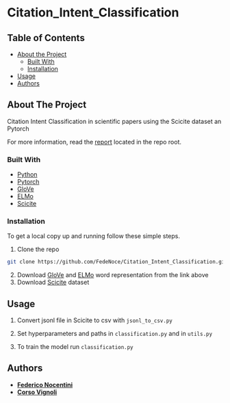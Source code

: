 # Citation_Intent_Classification


## Table of Contents

* [About the Project](#about-the-project)
  * [Built With](#built-with)
  * [Installation](#installation)
* [Usage](#usage)
* [Authors](#authors)



## About The Project


Citation Intent Classification in scientific papers using the Scicite dataset an Pytorch

For more information, read the [report](report.pdf) located in the repo
root.

### Built With

* [Python](https://www.python.org/)
* [Pytorch](https://pytorch.org/)
* [GloVe](https://nlp.stanford.edu/projects/glove/)
* [ELMo](https://allenai.org/allennlp/software/elmo)
* [Scicite](https://s3-us-west-2.amazonaws.com/ai2-s2-research/scicite/scicite.tar.gz)





### Installation
To get a local copy up and running follow these simple steps.

1. Clone the repo
```sh
git clone https://github.com/FedeNoce/Citation_Intent_Classification.git
```
2. Download [GloVe](https://nlp.stanford.edu/projects/glove/) and [ELMo](https://allenai.org/allennlp/software/elmo) word representation from the link above
3. Download [Scicite](https://s3-us-west-2.amazonaws.com/ai2-s2-research/scicite/scicite.tar.gz) dataset


## Usage

1. Convert jsonl file in Scicite to csv with ```jsonl_to_csv.py```

1. Set hyperparameters and paths in ```classification.py``` and in ```utils.py```

2. To train the model run ```classification.py```

## Authors

* [**Federico Nocentini**](https://github.com/FedeNoce)
* [**Corso Vignoli**](https://github.com/CVignoli)


